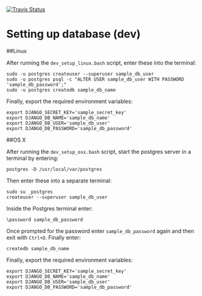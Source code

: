 [![Travis Status](https://travis-ci.org/SanaMobile/sana.protocol_builder.svg?branch=master)](https://travis-ci.org/SanaMobile/sana.protocol_builder)

Setting up database (dev)
===

##Linux

After running the `dev_setup_linux.bash` script, enter these into the terminal:

```
sudo -u postgres createuser --superuser sample_db_user
sudo -u postgres psql -c "ALTER USER sample_db_user WITH PASSWORD 'sample_db_password';"
sudo -u postgres createdb sample_db_name
```

Finally, export the required environment variables:

```
export DJANGO_SECRET_KEY='sample_secret_key'
export DJANGO_DB_NAME='sample_db_name'
export DJANGO_DB_USER='sample_db_user'
export DJANGO_DB_PASSWORD='sample_db_password'
```

##OS X


After running the `dev_setup_osx.bash` script, start the postgres server in a terminal by entering:

```
postgres -D /usr/local/var/postgres
```
Then enter these into a separate terminal:

```
sudo su _postgres
createuser --superuser sample_db_user
```

Inside the Postgres terminal enter:

```
\password sample_db_password
```

Once prompted for the password enter `sample_db_password` again and then exit with `Ctrl+D`. Finally enter:

```
createdb sample_db_name
```

Finally, export the required environment variables:

```
export DJANGO_SECRET_KEY='sample_secret_key'
export DJANGO_DB_NAME='sample_db_name'
export DJANGO_DB_USER='sample_db_user'
export DJANGO_DB_PASSWORD='sample_db_password'
```
